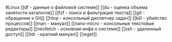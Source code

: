 #Linux 
[[df - данные о файловой системе]]
[[du - оценка объема занятости каталогов]]
[[fzf - поиск и фильтрация текста]]
[[git - обращение к Git]]
[[htop - консольный диспетчер задач]]
[[kill - убийство процессов]]
[[man - мануал]]
[[nano-micro - консольные текстовые редакторы]]
[[neofetch - основная инфа о системе]]
[[ssh - удаленный доступ]]
[[tldr - краткий мануал]]
[[wget]]